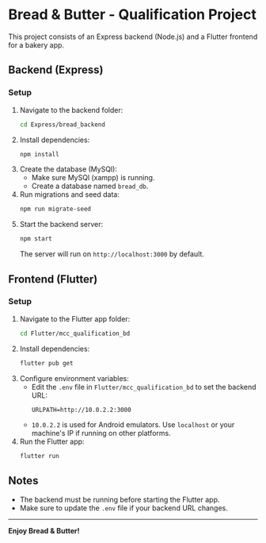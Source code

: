 # Bread & Butter - Qualification Project

This project consists of an Express backend (Node.js) and a Flutter frontend for a bakery app.

## Backend (Express)

### Setup

1. Navigate to the backend folder:
   ```sh
   cd Express/bread_backend
   ```
2. Install dependencies:
   ```sh
   npm install
   ```
3. Create the database (MySQl):
   - Make sure MySQl (xampp) is running.
   - Create a database named `bread_db`.
4. Run migrations and seed data:
   ```sh
   npm run migrate-seed
   ```
5. Start the backend server:
   ```sh
   npm start
   ```
   The server will run on `http://localhost:3000` by default.

## Frontend (Flutter)

### Setup

1. Navigate to the Flutter app folder:
   ```sh
   cd Flutter/mcc_qualification_bd
   ```
2. Install dependencies:
   ```sh
   flutter pub get
   ```
3. Configure environment variables:
   - Edit the `.env` file in `Flutter/mcc_qualification_bd` to set the backend URL:
     ```env
     URLPATH=http://10.0.2.2:3000
     ```
   - `10.0.2.2` is used for Android emulators. Use `localhost` or your machine's IP if running on other platforms.
4. Run the Flutter app:
   ```sh
   flutter run
   ```

## Notes

- The backend must be running before starting the Flutter app.
- Make sure to update the `.env` file if your backend URL changes.

---

**Enjoy Bread & Butter!**

